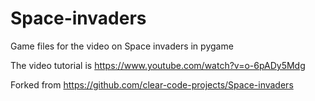 # Space-invaders
Game files for the video on Space invaders in pygame

The video tutorial is https://www.youtube.com/watch?v=o-6pADy5Mdg

Forked from https://github.com/clear-code-projects/Space-invaders

